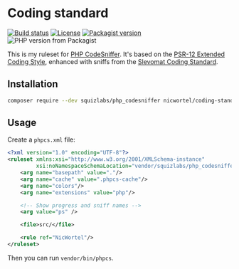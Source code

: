 # Coding standard

[![Build status](https://img.shields.io/github/actions/workflow/status/nicwortel/coding-standard/ci.yaml)](https://github.com/nicwortel/coding-standard/actions/workflows/ci.yaml)
[![License](https://img.shields.io/github/license/nicwortel/coding-standard.svg)](https://github.com/nicwortel/coding-standard/blob/master/LICENSE.txt)
[![Packagist version](https://img.shields.io/packagist/v/nicwortel/coding-standard.svg)](https://packagist.org/packages/nicwortel/coding-standard)
![PHP version from Packagist](https://img.shields.io/packagist/php-v/nicwortel/coding-standard.svg)

This is my ruleset for [PHP CodeSniffer](https://github.com/squizlabs/PHP_CodeSniffer).
It's based on the [PSR-12 Extended Coding Style](https://www.php-fig.org/psr/psr-12/),
enhanced with sniffs from the [Slevomat Coding Standard](https://github.com/slevomat/coding-standard).

## Installation

```bash
composer require --dev squizlabs/php_codesniffer nicwortel/coding-standard
```

## Usage

Create a `phpcs.xml` file:

```xml
<?xml version="1.0" encoding="UTF-8"?>
<ruleset xmlns:xsi="http://www.w3.org/2001/XMLSchema-instance"
         xsi:noNamespaceSchemaLocation="vendor/squizlabs/php_codesniffer/phpcs.xsd">
    <arg name="basepath" value="."/>
    <arg name="cache" value=".phpcs-cache"/>
    <arg name="colors"/>
    <arg name="extensions" value="php"/>

    <!-- Show progress and sniff names -->
    <arg value="ps" />

    <file>src/</file>

    <rule ref="NicWortel"/>
</ruleset>
```

Then you can run `vendor/bin/phpcs`.

